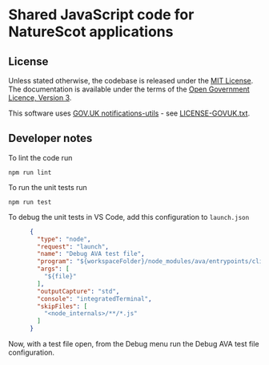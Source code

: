 # Shared JavaScript code for NatureScot applications

## License

Unless stated otherwise, the codebase is released under the [MIT License](LICENSE.txt). The documentation is available under the terms of the [Open Government Licence, Version 3](LICENSE-OGL.md).

This software uses [GOV.UK notifications-utils](https://github.com/alphagov/notifications-utils) - see [LICENSE-GOVUK.txt](LICENSE-GOVUK.txt).

## Developer notes

To lint the code run
```
npm run lint
```

To run the unit tests run
```
npm run test
```

To debug the unit tests in VS Code, add this configuration to `launch.json`
```json
      {
        "type": "node",
        "request": "launch",
        "name": "Debug AVA test file",
        "program": "${workspaceFolder}/node_modules/ava/entrypoints/cli.mjs",
        "args": [
          "${file}"
        ],
        "outputCapture": "std",
        "console": "integratedTerminal",
        "skipFiles": [
          "<node_internals>/**/*.js"
        ]
      }
```
Now, with a test file open, from the Debug menu run the Debug AVA test file configuration.
